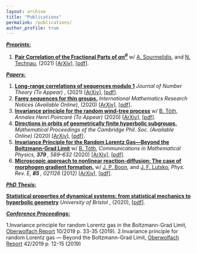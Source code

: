 ```yaml
---
layout: archive
title: "Publications"
permalink: /publications/
author_profile: true
---
```


***<u>Preprints:</u>***

1. [<b>Pair Correlation of the Fractional Parts of $\alpha n^\theta$</b>](../files/Theta.pdf) w/ [A. Sourmelidis](https://www.math.tugraz.at/~sourmelidis/), and [N. Technau](https://sites.google.com/view/niclas-technaus-website), (2021) [[ArXiv](https://arxiv.org/abs/2106.09800)], [[pdf](../files/Theta.pdf)].

***<u>Papers:</u>***

1. [<b>Long-range correlations of sequences modulo 1</b>](../files/Long_Range.pdf) <i>Journal of Number Theory (To Appear) </i>, (2021) [[ArXiv](https://arxiv.org/abs/2007.09292)], [[pdf](../files/Long_Range.pdf)].
2. [<b>Farey sequences for thin groups.</b>](https://academic.oup.com/imrn/advance-article/doi/10.1093/imrn/rnab036/6226703?guestAccessKey=2eae1952-4414-47c3-ab69-a5011548af65) <i> International Mathematics Research Notices (Available Online)</i>, (2020) [[ArXiv](https://arxiv.org/abs/1907.01854)], [[pdf](../files/Farey.pdf)].
3. [<b>Invariance principle for the random wind-tree process</b>](../files/Wind-Tree.pdf) w/ [B. Tóth](https://sites.google.com/view/balint-toth-math/), <i>Annales Henri Poincaré (To Appear) </i> (2020) [[ArXiv](https://arxiv.org/abs/1912.02492)], [[pdf](../files/Wind-Tree.pdf)].
4. [<b>Directions in orbits of geometrically finite hyperbolic subgroups.</b>](https://www.cambridge.org/core/journals/mathematical-proceedings-of-the-cambridge-philosophical-society/article/abs/directions-in-orbits-of-geometrically-finite-hyperbolic-subgroups/62E5FC227B848B7BCD59FD116BE32627) <i>Mathematical Proceedings of the Cambridge Phil. Soc. (Available Online) </i> (2020) [[ArXiv](https://arxiv.org/abs/1811.11054)], [[pdf](../files/Directions.pdf)].
5. [<b>Invariance Principle for the Random Lorentz Gas—Beyond the Boltzmann-Grad Limit</b>](https://link.springer.com/article/10.1007/s00220-020-03852-8?wt_mc=Internal.Event.1.SEM.ArticleAuthorOnlineFirst) w/ [B. Tóth](https://sites.google.com/view/balint-toth-math/), <i>Communications in Mathematical Physics, <b> 379 </b>, 589–632 </i> (2020) [[ArXiv](https://arxiv.org/abs/1812.11325)], [[pdf](../files/Lorentz_Gas.pdf)].
6. [<b>Microscopic approach to nonlinear reaction-diffusion: The case of morphogen gradient formation.</b>](https://journals.aps.org/pre/abstract/10.1103/PhysRevE.85.021126) w/ [J. P. Boon](http://homepages.ulb.ac.be/~jpboon/), and [J. F. Lutsko](http://www.lutsko.com/), <i>Phys. Rev. E, <b> 85 </b>, 021126 </i> (2012) [[ArXiv](https://arxiv.org/abs/1110.5463)], [[pdf](../files/Nonlinear_RD.pdf)].


***<u>PhD Thesis:</u>***

 [<b>Statistical properties of dynamical systems: from statistical mechanics to hyperbolic geometry</b>](https://research-information.bris.ac.uk/en/studentTheses/statistical-properties-of-dynamical-systems) <i>University of Bristol </i>, (2020), [[pdf](../files/Thesis_Corrections.pdf)].
 
***<u>Conference Proceedings:</u>***

1.Invariance principle for random Lorentz gas in the Boltzmann-Grad Limit, [Oberwolfach Report](https://www.mfo.de/occasion/1910b/www_view) 10/2019 p. 33-35 (2019).
2.Invariance principle for random Lorentz gas — Beyond the Boltzmann-Grad Limit, [Oberwolfach Report](https://www.mfo.de/occasion/1938/www_view) 42/2019 p. 12-15 (2019)

